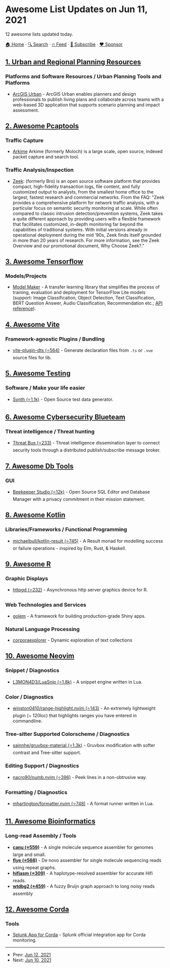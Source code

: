 # Awesome List Updates on Jun 11, 2021

12 awesome lists updated today.

[🏠 Home](/README.md) · [🔍 Search](https://www.trackawesomelist.com/search/) · [🔥 Feed](https://www.trackawesomelist.com/rss.xml) · [📮 Subscribe](https://trackawesomelist.us17.list-manage.com/subscribe?u=d2f0117aa829c83a63ec63c2f&id=36a103854c) · [❤️  Sponsor](https://github.com/sponsors/theowenyoung)



## [1. Urban and Regional Planning Resources](/content/APA-Technology-Division/urban-and-regional-planning-resources/README.md)

### Platforms and Software Resources / Urban Planning Tools and Platforms

*   [ArcGIS Urban](https://www.esri.com/en-us/arcgis/products/arcgis-urban/overview) - ArcGIS Urban enables planners and design professionals to publish living plans and collaborate across teams with a web-based 3D application that supports scenario planning and impact assessment.

## [2. Awesome Pcaptools](/content/caesar0301/awesome-pcaptools/README.md)

### Traffic Capture

*   [Arkime](https://arkime.com/) Arkime (formerly Moloch) is a large scale, open source, indexed packet capture and search tool.

### Traffic Analysis/Inspection

*   [Zeek](https://zeek.org/): (formerly Bro) is an open source software platform that provides compact, high-fidelity transaction logs, file content, and fully customized output to analysts, from the smallest home office to the largest, fastest research and commercial networks. From the FAQ:
    "Zeek provides a comprehensive platform for network traffic analysis, with a particular focus on semantic security monitoring at scale. While often compared to classic intrusion detection/prevention systems, Zeek takes a quite different approach by providing users with a flexible framework that facilitates customized, in-depth monitoring far beyond the capabilities of traditional systems. With initial versions already in operational deployment during the mid ‘90s, Zeek finds itself grounded in more than 20 years of research. For more information, see the Zeek Overview and our promotional document, Why Choose Zeek?."

## [3. Awesome Tensorflow](/content/jtoy/awesome-tensorflow/README.md)

### Models/Projects

*   [Model Maker](https://www.tensorflow.org/lite/guide/model_maker) - A transfer learning library that simplifies the process of training, evaluation and deployment for TensorFlow Lite models (support: Image Classification, Object Detection, Text Classification, BERT Question Answer, Audio Classification, Recommendation etc.; [API reference](https://www.tensorflow.org/lite/api_docs/python/tflite_model_maker)).

## [4. Awesome Vite](/content/vitejs/awesome-vite/README.md)

### Framework-agnostic Plugins / Bundling

*   [vite-plugin-dts (⭐564)](https://github.com/qmhc/vite-plugin-dts) - Generate declaration files from `.ts` or `.vue` source files for lib.

## [5. Awesome Testing](/content/TheJambo/awesome-testing/README.md)

### Software / Make your life easier

*   [Synth (⭐1.1k)](https://github.com/getsynth/synth) - Open Source test data generator.

## [6. Awesome Cybersecurity Blueteam](/content/fabacab/awesome-cybersecurity-blueteam/README.md)

### Threat intelligence / Threat hunting

*   [Threat Bus (⭐233)](https://github.com/tenzir/threatbus) - Threat intelligence dissemination layer to connect security tools through a distributed publish/subscribe message broker.

## [7. Awesome Db Tools](/content/mgramin/awesome-db-tools/README.md)

### GUI

*   [Beekeeper Studio (⭐12k)](https://github.com/beekeeper-studio/beekeeper-studio) - Open Source SQL Editor and Database Manager with a privacy commitment in their mission statement.

## [8. Awesome Kotlin](/content/KotlinBy/awesome-kotlin/README.md)

### Libraries/Frameworks / Functional Programming

*   [michaelbull/kotlin-result (⭐745)](https://github.com/michaelbull/kotlin-result) - A Result monad for modelling success or failure operations - inspired by Elm, Rust, & Haskell.

## [9. Awesome R](/content/qinwf/awesome-R/README.md)

### Graphic Displays

*   [httpgd (⭐232)](https://github.com/nx10/httpgd) - Asynchronous http server graphics device for R.

### Web Technologies and Services

*   [golem](https://thinkr-open.github.io/golem/) - A framework for building production-grade Shiny apps.

### Natural Language Processing

*   [corporaexplorer](https://kgjerde.github.io/corporaexplorer/) - Dynamic exploration of text collections

## [10. Awesome Neovim](/content/rockerBOO/awesome-neovim/README.md)

### Snippet / Diagnostics

*   [L3MON4D3/LuaSnip (⭐1.8k)](https://github.com/L3MON4D3/LuaSnip) - A snippet engine written in Lua.

### Color / Diagnostics

*   [winston0410/range-highlight.nvim (⭐143)](https://github.com/winston0410/range-highlight.nvim) - An extremely lightweight plugin (\~ 120loc) that highlights ranges you have entered in commandline.

### Tree-sitter Supported Colorscheme / Diagnostics

*   [sainnhe/gruvbox-material (⭐1.3k)](https://github.com/sainnhe/gruvbox-material) - Gruvbox modification with softer contrast and Tree-sitter support.

### Editing Support / Diagnostics

*   [nacro90/numb.nvim (⭐396)](https://github.com/nacro90/numb.nvim) - Peek lines in a non-obtrusive way.

### Formatting / Diagnostics

*   [mhartington/formatter.nvim (⭐748)](https://github.com/mhartington/formatter.nvim) - A format runner written in Lua.

## [11. Awesome Bioinformatics](/content/danielecook/Awesome-Bioinformatics/README.md)

### Long-read Assembly / Tools

*   **[canu (⭐559)](https://github.com/marbl/canu)** - A single molecule sequence assembler for genomes large and small.
*   **[flye (⭐568)](https://github.com/fenderglass/Flye)** - De novo assembler for single molecule sequencing reads using repeat graphs.
*   **[hifiasm (⭐309)](https://github.com/chhylp123/hifiasm)** - A haplotype-resolved assembler for accurate Hifi reads.
*   **[wtdbg2 (⭐459)](https://github.com/ruanjue/wtdbg2)** -  A fuzzy Bruijn graph approach to long noisy reads assembly

## [12. Awesome Corda](/content/chainstack/awesome-corda/README.md)

### Tools

*   [Splunk App for Corda](https://github.com/splunkdlt/splunk-app-for-corda) - Splunk official integration app for Corda monitoring.

---

- Prev: [Jun 12, 2021](/content/2021/06/12/README.md)
- Next: [Jun 10, 2021](/content/2021/06/10/README.md)